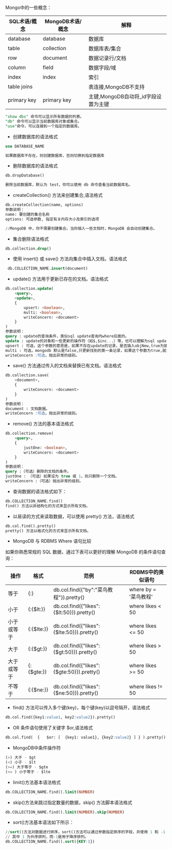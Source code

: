 ﻿
Mongo中的一些概念：

| SQL术语/概念  |  MongoDB术语/概念 | 解释|
------------------ | ------------------ | -------------
| database | database|数据库
| table	|collection|	数据库表/集合
row|	document	|数据记录行/文档
column |	field	|数据字段/域
index|	index |	索引
table joins	| 	|表连接,MongoDB不支持
primary key|	primary key	|主键,MongoDB自动将_id字段设置为主键

```sql
"show dbs" 命令可以显示所有数据的列表。
"db" 命令可以显示当前数据库对象或集合。
"use"命令，可以连接到一个指定的数据库。
```
* 创建数据库的语法格式
```sql
use DATABASE_NAME

如果数据库不存在，则创建数据库，否则切换到指定数据库
```
* 删除数据库的语法格式

```sql
db.dropDatabase()

删除当前数据库，默认为 test，你可以使用 db 命令查看当前数据库名。
```
* createCollection() 方法来创建集合,语法格式
```sql
db.createCollection(name, options)
参数说明：
name: 要创建的集合名称
options: 可选参数, 指定有关内存大小及索引的选项

//MongoDB 中，你不需要创建集合。当你插入一些文档时，MongoDB 会自动创建集合。
```

* 集合删除语法格式
```sql
db.collection.drop()  
```
* 使用 insert() 或 save() 方法向集合中插入文档，语法格式
```sql
 db.COLLECTION_NAME.insert(document)  
```
* update() 方法用于更新已存在的文档。语法格式

```sql
db.collection.update(    
	<query>, 
	<update>, 
	{       
		upsert: <boolean>,   
		multi: <boolean>,  
		writeConcern: <document>
	}
)
参数说明：
query : update的查询条件，类似sql update查询内where后面的。
update : update的对象和一些更新的操作符（如$,$inc...）等，也可以理解为sql update查询内set后面的
upsert : 可选，这个参数的意思是，如果不存在update的记录，是否插入objNew,true为插入，默认是false，不插入。
multi : 可选，mongodb 默认是false,只更新找到的第一条记录，如果这个参数为true,就把按条件查出来多条记录全部更新。
writeConcern :可选，抛出异常的级别。
```
* save() 方法通过传入的文档来替换已有文档。语法格式

```sql
db.collection.save(    
	<document>,     
	{      
		writeConcern: <document> 
	}  
)  
参数说明：
document : 文档数据。
writeConcern :可选，抛出异常的级别。
```
* remove() 方法的基本语法格式
```sql
db.collection.remove(     
	<query>,     
	{       
		justOne: <boolean>,
		writeConcern: <document> 
	} 
)
参数说明：
query :（可选）删除的文档的条件。
justOne : （可选）如果设为 true 或 1，则只删除一个文档。
writeConcern :（可选）抛出异常的级别。
```
* 查询数据的语法格式如下：
```sql
db.COLLECTION_NAME.find()
find() 方法以非结构化的方式来显示所有文档。
```
* 以易读的方式来读取数据，可以使用 pretty() 方法，语法格式
```sql
db.col.find().pretty()  
pretty() 方法以格式化的方式来显示所有文档。
```
* MongoDB 与 RDBMS Where 语句比较

如果你熟悉常规的 SQL 数据，通过下表可以更好的理解 MongoDB 的条件语句查询：

| 操作	| 格式	 | 范例|	RDBMS中的类似语句|
|-----|-------|------|-----|
等于|	{<key>:<value>}	|db.col.find({"by":"菜鸟教程"}).pretty()	|where by = '菜鸟教程'
小于|	{<key>:{$lt:<value>}}|	db.col.find({"likes":{$lt:50}}).pretty()|	where likes < 50
小于或等于|	{<key>:{$lte:<value>}}	|db.col.find({"likes":{$lte:50}}).pretty()|	where likes <= 50
大于	|{<key>:{$gt:<value>}}	|db.col.find({"likes":{$gt:50}}).pretty()|	where likes > 50
大于或等于|	{<key>:{$gte:<value>}}	|db.col.find({"likes":{$gte:50}}).pretty()	|where likes >= 50
不等于|	{<key>:{$ne:<value>}}	|db.col.find({"likes":{$ne:50}}).pretty()	|where likes != 50

* find() 方法可以传入多个键(key)，每个键(key)以逗号隔开，语法格式
```sql
db.col.find({key1:value1, key2:value2}).pretty()  
```
* OR 条件语句使用了关键字 $or,语法格式

```sql
db.col.find(  {   $or: [  {key1: value1}, {key2:value2} ] } ).pretty()  
```
* MongoDB中条件操作符
```sql
(>) 大于 - $gt
(<) 小于 - $lt
(>=) 大于等于 - $gte
(<= ) 小于等于 - $lte
```
* limit()方法基本语法格式
```sql
db.COLLECTION_NAME.find().limit(NUMBER)  
```
* skip()方法来跳过指定数量的数据，skip() 方法脚本语法格式

```sql
db.COLLECTION_NAME.find().limit(NUMBER).skip(NUMBER)  
```
* sort()方法基本语法如下所示：

```sql
//sort()方法对数据进行排序，sort()方法可以通过参数指定排序的字段，并使用 1 和 -1 来指定排序的方式，
// 其中 1 为升序排列，而-1是用于降序排列。
db.COLLECTION_NAME.find().sort({KEY:1})
```

